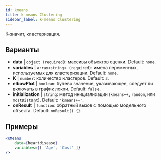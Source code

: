 ```yaml
---
id: kmeans
title: k-means Clustering
sidebar_label: k-means Clustering
---
```


К-значит, кластеризация.

## Варианты

* __data__ | `object (required)`: массивы объектов оценки. Default: `none`.
* __variables__ | `array<string> (required)`: имена переменных, используемых для кластеризации. Default: `none`.
* __K__ | `number`: количество кластеров. Default: `3`.
* __elbowPlot__ | `boolean`: булево значение, указывающее, следует ли включать в график локти. Default: `false`.
* __initialization__ | `string`: метод инициализации (`kmeans++`, `random`, или `mostDistant`). Default: `'kmeans++'`.
* __onResult__ | `function`: обратный вызов с помощью модельного объекта. Default: `onResult() {}`.


## Примеры

```jsx live
<KMeans 
    data={heartdisease} 
    variables={[ 'Age', 'Cost' ]}
/>
```

